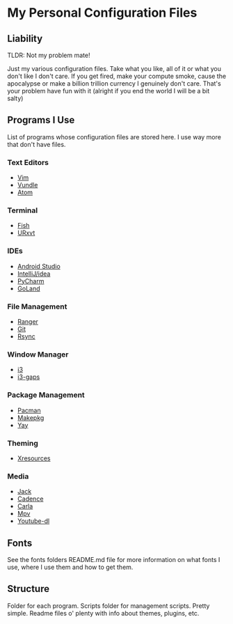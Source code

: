 # My Personal Configuration Files

## Liability
TLDR: Not my problem mate!

Just my various configuration files. Take what you like, all of it or what you don't like I don't care. If you get fired, make your compute smoke, cause the apocalypse or make a billion trillion currency I genuinely don't care. That's your problem have fun with it (alright if you end the world I will be a bit salty)

## Programs I Use
List of programs whose configuration files are stored here. I use way more that don't have files.

### Text Editors
* [Vim](https://www.vim.org/)
* [Vundle](https://github.com/VundleVim/Vundle.vim)
* [Atom](https://atom.io/)

### Terminal
* [Fish](https://fishshell.com/)
* [URxvt](http://software.schmorp.de/pkg/rxvt-unicode.html)

### IDEs
* [Android Studio](https://developer.android.com/studio/)
* [IntelliJ/idea](https://www.jetbrains.com/idea/)
* [PyCharm](https://www.jetbrains.com/pycharm/?fromMenu)
* [GoLand](https://www.jetbrains.com/go/?fromMenu)

### File Management
* [Ranger](https://ranger.github.io/)
* [Git](https://git-scm.com/)
* [Rsync](https://rsync.samba.org/)

### Window Manager
* [i3](https://i3wm.org/)
* [i3-gaps](https://github.com/Airblader/i3)

### Package Management
* [Pacman](https://www.archlinux.org/pacman/)
* [Makepkg](https://wiki.archlinux.org/index.php/Makepkg)
* [Yay](https://github.com/Jguer/yay)

### Theming
* [Xresources](https://wiki.archlinux.org/index.php/X_resources)

### Media
* [Jack](https://jackaudio.org/)
* [Cadence](https://kx.studio/Applications:Cadence)
* [Carla](https://kx.studio/Applications:Carla)
* [Mpv](https://mpv.io/)
* [Youtube-dl](https://youtube-dl.org/)

## Fonts
See the fonts folders README.md file for more information on what fonts I use, where I use them and how to get them.

## Structure
Folder for each program. Scripts folder for management scripts. Pretty simple. Readme files o' plenty with info about themes, plugins, etc.
